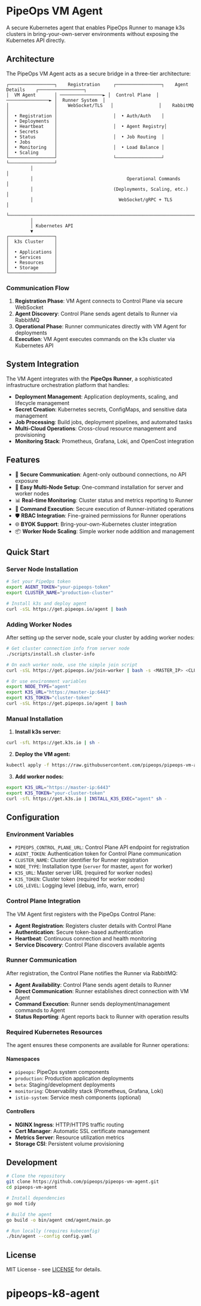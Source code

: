 # PipeOps VM Agent

A secure Kubernetes agent that enables PipeOps Runner to manage k3s clusters in bring-your-own-server environments without exposing the Kubernetes API directly.

## Architecture

The PipeOps VM Agent acts as a secure bridge in a three-tier architecture:

```
┌─────────────────┐    Registration     ┌─────────────────┐    Agent Details    ┌─────────────────┐
│  VM Agent       │ ────────────────► │  Control Plane  │ ────────────────► │  Runner System  │
│                 │    WebSocket/TLS   │                 │    RabbitMQ       │                 │
│  • Registration │                     │  • Auth/Auth    │                     │  • Deployments  │
│  • Heartbeat    │                     │  • Agent Registry│                     │  • Secrets      │
│  • Status       │                     │  • Job Routing  │                     │  • Jobs         │
│  • Monitoring   │                     │  • Load Balance │                     │  • Scaling      │
└─────────────────┘                     └─────────────────┘                     └─────────────────┘
         │                                                                                │
         │                                   Operational Commands                         │
         │                              (Deployments, Scaling, etc.)                     │
         │                                WebSocket/gRPC + TLS                           │
         └────────────────────────────────────────────────────────────────────────────────┘
         │
         │ Kubernetes API
         ▼
┌─────────────────┐
│  k3s Cluster    │
│                 │
│  • Applications │
│  • Services     │
│  • Resources    │
│  • Storage      │
└─────────────────┘
```

### Communication Flow

1. **Registration Phase**: VM Agent connects to Control Plane via secure WebSocket
2. **Agent Discovery**: Control Plane sends agent details to Runner via RabbitMQ  
3. **Operational Phase**: Runner communicates directly with VM Agent for deployments
4. **Execution**: VM Agent executes commands on the k3s cluster via Kubernetes API

## System Integration

The VM Agent integrates with the **PipeOps Runner**, a sophisticated infrastructure orchestration platform that handles:

- **Deployment Management**: Application deployments, scaling, and lifecycle management
- **Secret Creation**: Kubernetes secrets, ConfigMaps, and sensitive data management
- **Job Processing**: Build jobs, deployment pipelines, and automated tasks
- **Multi-Cloud Operations**: Cross-cloud resource management and provisioning
- **Monitoring Stack**: Prometheus, Grafana, Loki, and OpenCost integration

## Features

- 🔐 **Secure Communication**: Agent-only outbound connections, no API exposure
- 🚀 **Easy Multi-Node Setup**: One-command installation for server and worker nodes
- 📊 **Real-time Monitoring**: Cluster status and metrics reporting to Runner
- 🔄 **Command Execution**: Secure execution of Runner-initiated operations
- 🛡️ **RBAC Integration**: Fine-grained permissions for Runner operations
- 🌐 **BYOK Support**: Bring-your-own-Kubernetes cluster integration
- 📦 **Worker Node Scaling**: Simple worker node addition and management

## Quick Start

### Server Node Installation

```bash
# Set your PipeOps token
export AGENT_TOKEN="your-pipeops-token"
export CLUSTER_NAME="production-cluster"

# Install k3s and deploy agent
curl -sSL https://get.pipeops.io/agent | bash
```

### Adding Worker Nodes

After setting up the server node, scale your cluster by adding worker nodes:

```bash
# Get cluster connection info from server node
./scripts/install.sh cluster-info

# On each worker node, use the simple join script
curl -sSL https://get.pipeops.io/join-worker | bash -s <MASTER_IP> <CLUSTER_TOKEN>

# Or use environment variables
export NODE_TYPE="agent"
export K3S_URL="https://master-ip:6443"
export K3S_TOKEN="cluster-token"
curl -sSL https://get.pipeops.io/agent | bash
```

### Manual Installation

1. **Install k3s server:**
```bash
curl -sfL https://get.k3s.io | sh -
```

2. **Deploy the VM agent:**
```bash
kubectl apply -f https://raw.githubusercontent.com/pipeops/pipeops-vm-agent/main/deployments/agent.yaml
```

3. **Add worker nodes:**
```bash
export K3S_URL="https://master-ip:6443"
export K3S_TOKEN="your-cluster-token"
curl -sfL https://get.k3s.io | INSTALL_K3S_EXEC="agent" sh -
```

## Configuration

### Environment Variables

- `PIPEOPS_CONTROL_PLANE_URL`: Control Plane API endpoint for registration
- `AGENT_TOKEN`: Authentication token for Control Plane communication
- `CLUSTER_NAME`: Cluster identifier for Runner registration
- `NODE_TYPE`: Installation type (`server` for master, `agent` for worker)
- `K3S_URL`: Master server URL (required for worker nodes)
- `K3S_TOKEN`: Cluster token (required for worker nodes)
- `LOG_LEVEL`: Logging level (debug, info, warn, error)

### Control Plane Integration

The VM Agent first registers with the PipeOps Control Plane:

- **Agent Registration**: Registers cluster details with Control Plane
- **Authentication**: Secure token-based authentication
- **Heartbeat**: Continuous connection and health monitoring
- **Service Discovery**: Control Plane discovers available agents

### Runner Communication

After registration, the Control Plane notifies the Runner via RabbitMQ:

- **Agent Availability**: Control Plane sends agent details to Runner
- **Direct Communication**: Runner establishes direct connection with VM Agent
- **Command Execution**: Runner sends deployment/management commands to Agent
- **Status Reporting**: Agent reports back to Runner with operation results

### Required Kubernetes Resources

The agent ensures these components are available for Runner operations:

#### Namespaces
- `pipeops`: PipeOps system components
- `production`: Production application deployments  
- `beta`: Staging/development deployments
- `monitoring`: Observability stack (Prometheus, Grafana, Loki)
- `istio-system`: Service mesh components (optional)

#### Controllers
- **NGINX Ingress**: HTTP/HTTPS traffic routing
- **Cert Manager**: Automatic SSL certificate management
- **Metrics Server**: Resource utilization metrics
- **Storage CSI**: Persistent volume provisioning

## Development

```bash
# Clone the repository
git clone https://github.com/pipeops/pipeops-vm-agent.git
cd pipeops-vm-agent

# Install dependencies
go mod tidy

# Build the agent
go build -o bin/agent cmd/agent/main.go

# Run locally (requires kubeconfig)
./bin/agent --config config.yaml
```

## License

MIT License - see [LICENSE](LICENSE) for details.
# pipeops-k8-agent
